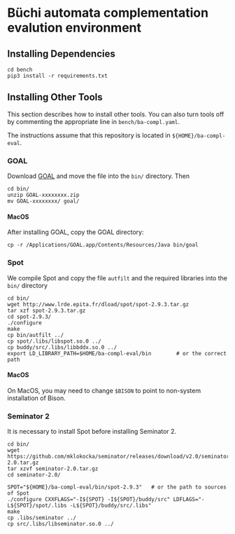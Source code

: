 # Büchi automata complementation evalution environment

## Installing Dependencies
```
cd bench
pip3 install -r requirements.txt
```

## Installing Other Tools

This section describes how to install other tools.  You can also turn tools off by commenting the appropriate line in `bench/ba-compl.yaml`.

The instructions assume that this repository is located in `${HOME}/ba-compl-eval`.

### GOAL

Download [GOAL](http://goal.im.ntu.edu.tw/wiki/doku.php#download) and move the file into the `bin/` directory.  Then

```
cd bin/
unzip GOAL-xxxxxxxx.zip
mv GOAL-xxxxxxxx/ goal/
```

#### MacOS
After installing GOAL, copy the GOAL directory:
```
cp -r /Applications/GOAL.app/Contents/Resources/Java bin/goal
```

### Spot

We compile Spot and copy the file `autfilt` and the required libraries into the `bin/` directory

```
cd bin/
wget http://www.lrde.epita.fr/dload/spot/spot-2.9.3.tar.gz
tar xzf spot-2.9.3.tar.gz
cd spot-2.9.3/
./configure
make
cp bin/autfilt ../
cp spot/.libs/libspot.so.0 ../
cp buddy/src/.libs/libbddx.so.0 ../
export LD_LIBRARY_PATH=$HOME/ba-compl-eval/bin        # or the correct path
```

#### MacOS
On MacOS, you may need to change `$BISON` to point to non-system installation of Bison.

### Seminator 2

It is necessary to install Spot before installing Seminator 2.

```
cd bin/
wget https://github.com/mklokocka/seminator/releases/download/v2.0/seminator-2.0.tar.gz
tar xzvf seminator-2.0.tar.gz
cd seminator-2.0/

SPOT="${HOME}/ba-compl-eval/bin/spot-2.9.3"   # or the path to sources of Spot
./configure CXXFLAGS="-I${SPOT} -I${SPOT}/buddy/src" LDFLAGS="-L${SPOT}/spot/.libs -L${SPOT}/buddy/src/.libs"
make
cp .libs/seminator ../
cp src/.libs/libseminator.so.0 ../
```